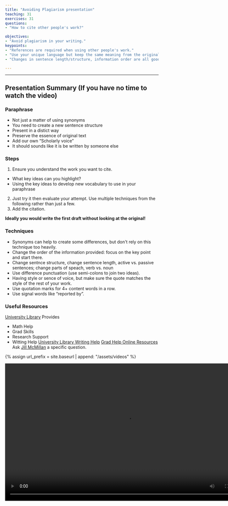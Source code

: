 ```yaml
---
title: "Avoiding Plagiarism presentation"
teaching: 31
exercises: 31
questions:
- "How to cite other people's work?"

objectives:
- "Avoid plagiarism in your writing."
keypoints:
- "References are required when using other people's work."
- "Use your unique language but keep the same meaning from the original work."
- "Changes in sentence length/structure, information order are all good techniques to use." 

---
```


---

## Presentation Summary (If you have no time to watch the video)

### Paraphrase
- Not just a matter of using synonyms
- You need to create a new sentence structure
- Present in a distict way
- Preserve the essence of original text
- Add our own “Scholarly voice”
- It should sounds like it is be written by someone else

### Steps
1. Ensure you understand the work you want to cite.
- What key ideas can you highlight?
- Using the key ideas to develop new vocabulary to use in your paraphrase

2. Just try it then evaluate your attempt. Use multiple techniques from the following rather than just a few.
3. Add the citation.

**Ideally you would write the first draft without looking at the original!**

### Techniques
- Synonyms can help to create some differences, but don't rely on this technique too heavily.
- Change the order of the information provided: focus on the key point and start there.
- Change sentnce structure, change sentence length, active vs. passive sentences; change parts of speach, verb vs. noun
- Use difference punctuation (use semi-colons to join two ideas).
- Having style or sence of voice, but make sure the quote matches the style of the rest of your work. 
- Use quotation marks for 4+ content words in a row.
- Use signal words like “reported by”.

### Useful Resources

[University Library](https://library.usask.ca/#LibrarySupportFor) Provides
- Math Help
- Grad Skills
- Research Support
- Witting Help
[University Library Writing Help](https://library.usask.ca/studentlearning/writing-help/#OnlineWritingHelp)
[Grad Help Online Resources](https://libguides.usask.ca/gradhelp)
Ask [Jill McMillan](https://library.usask.ca/people/jill-mcmillan.php) a specific question. 


{% assign url_prefix = site.baseurl | append: "/assets/videos" %}


<video width="800" height="450" controls>
 <source src="{{url_prefix}}/Avoiding-plagiarism-presentation.mp4" type="video/mp4">
Your browser does not support the video tag.
</video>




